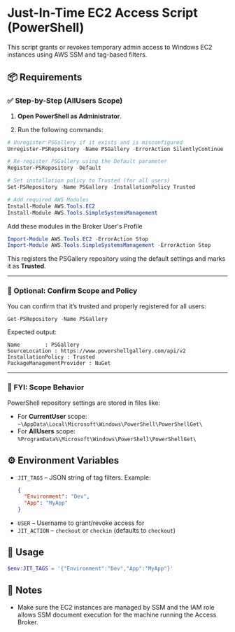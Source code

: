 # Just-In-Time EC2 Access Script (PowerShell)

This script grants or revokes temporary admin access to Windows EC2 instances using AWS SSM and tag-based filters.

## 📦 Requirements

### ✅ Step-by-Step (AllUsers Scope)

1. **Open PowerShell as Administrator**.

2. Run the following commands:

```powershell
# Unregister PSGallery if it exists and is misconfigured
Unregister-PSRepository -Name PSGallery -ErrorAction SilentlyContinue

# Re-register PSGallery using the Default parameter
Register-PSRepository -Default

# Set installation policy to Trusted (for all users)
Set-PSRepository -Name PSGallery -InstallationPolicy Trusted

# Add required AWS Modules
Install-Module AWS.Tools.EC2
Install-Module AWS.Tools.SimpleSystemsManagement

```

Add these modules in the Broker User's Profile
```powershell
Import-Module AWS.Tools.EC2 -ErrorAction Stop
Import-Module AWS.Tools.SimpleSystemsManagement -ErrorAction Stop
```


This registers the PSGallery repository using the default settings and marks it as **Trusted**.

---

### 🧪 Optional: Confirm Scope and Policy

You can confirm that it’s trusted and properly registered for all users:

```powershell
Get-PSRepository -Name PSGallery
```

Expected output:

```
Name        : PSGallery
SourceLocation : https://www.powershellgallery.com/api/v2
InstallationPolicy : Trusted
PackageManagementProvider : NuGet
```

---

### 🧱 FYI: Scope Behavior

PowerShell repository settings are stored in files like:

* For **CurrentUser** scope: `~\AppData\Local\Microsoft\Windows\PowerShell\PowerShellGet\`
* For **AllUsers** scope: `%ProgramData%\Microsoft\Windows\PowerShell\PowerShellGet\`


## ⚙️ Environment Variables

- `JIT_TAGS` – JSON string of tag filters. Example:
  ```json
  {
    "Environment": "Dev",
    "App": "MyApp"
  }
  ```
- `USER` – Username to grant/revoke access for
- `JIT_ACTION` – `checkout` or `checkin` (defaults to `checkout`)

## 🚀 Usage

```powershell
$env:JIT_TAGS = '{"Environment":"Dev","App":"MyApp"}'
```

## 📝 Notes

- Make sure the EC2 instances are managed by SSM and the IAM role allows SSM document execution for the machine running the Access Broker.
